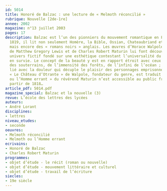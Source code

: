 ```yaml
---
id: 5014
title: Honoré de Balzac : une lecture de « Melmoth réconcilié »
rubrique: Nouvelle [2de-1re]
annee: 2002
magazine: n°13 juillet 2003
pages: 17
description: Balzac est l’un des pionniers du mouvement romantique en France. Dès
  1819, il lit non seulement Homère, la Bible, Ossian, Chateaubriand et Mme de Staël,
  mais encore des « romans noirs » anglais. Les œuvres d’Horace Walpole, d’Ann Radcliffe,
  de Matthew Gregory Lewis et de Charles Robert Maturin lui font découvrir un nouvel
  univers fictif fondé sur une esthétique contestant l’universalité du classicisme
  en survie. Le concept de la beauté y est en rapport étroit avec ceux de la terreur
  des souterrains, de l’immensité des forêts, de l’infini de l’océan ; l’amour est
  lié avec la douleur qui décuple le plaisir des personnages emprisonnés. Alors que
  « Le Château d’Otrante » de Walpole, fondateur du genre, est traduit dès 1767, « Melmoth
  ou l’Homme errant » du révérend Maturin n’est accessible au public français qu’à
  partir de 1818…
article_pdf: 5014.pdf
magazine_special: Balzac et la nouvelle (3)
revue: L’école des lettres des lycées
auteurs:
- André Lorant
disciplines:
- lettres
niveau_etudes:
- seconde
oeuvres:
- Melmoth réconcilié
- Melmoth ou l’Homme errant
ecrivains:
- Honoré de Balzac
- Charles Robert Maturin
programmes:
- objet d’étude - le récit (roman ou nouvelle)
- objet d’étude - mouvement littéraire et culturel
- objet d’étude - travail de l’écriture
siecles:
- 19e siècle
---
```

